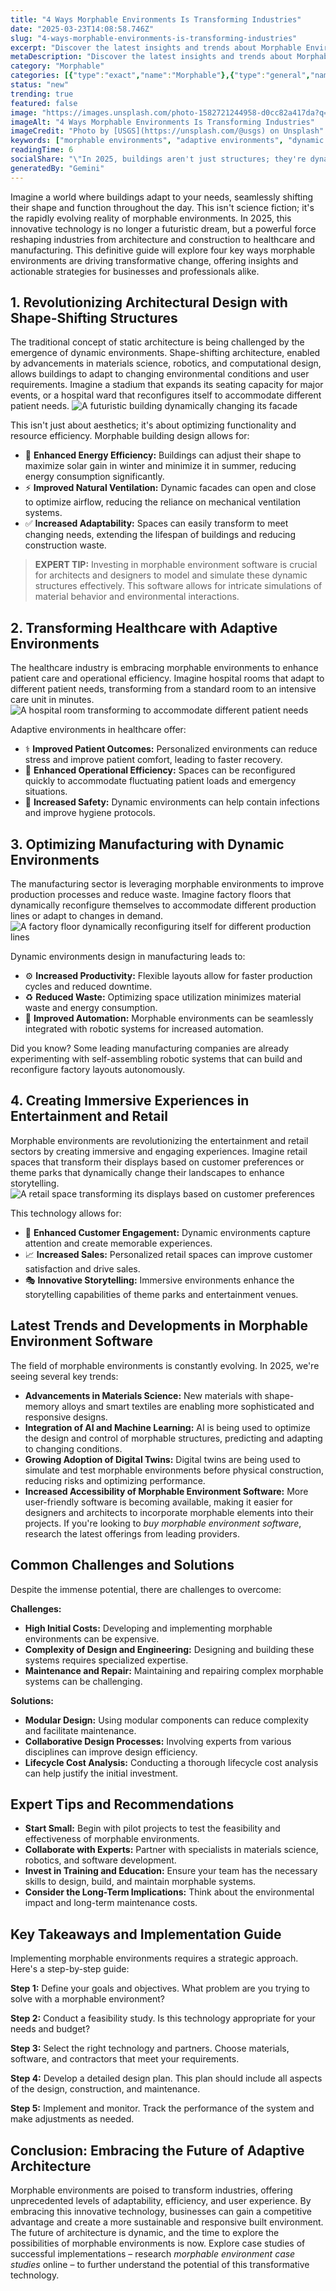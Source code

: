 ```yaml
---
title: "4 Ways Morphable Environments Is Transforming Industries"
date: "2025-03-23T14:08:58.746Z"
slug: "4-ways-morphable-environments-is-transforming-industries"
excerpt: "Discover the latest insights and trends about Morphable Environments. This comprehensive guide covers everything you need to know about Morphable Environments in 2025."
metaDescription: "Discover the latest insights and trends about Morphable Environments. This comprehensive guide covers everything you need to know about Morphable Environme..."
category: "Morphable"
categories: [{"type":"exact","name":"Morphable"},{"type":"general","name":"Computer Science"},{"type":"medium","name":"Computer Graphics"},{"type":"specific","name":"3D Modeling"},{"type":"niche","name":"Mesh Deformation"}]
status: "new"
trending: true
featured: false
image: "https://images.unsplash.com/photo-1582721244958-d0cc82a417da?q=85&w=1200&fit=max&fm=webp&auto=compress"
imageAlt: "4 Ways Morphable Environments Is Transforming Industries"
imageCredit: "Photo by [USGS](https://unsplash.com/@usgs) on Unsplash"
keywords: ["morphable environments", "adaptive environments", "dynamic environments design", "shape-shifting architecture", "morphing building design", "morphable environment software", "designing morphable spaces", "future of adaptive architecture", "buy morphable environment software", "morphable environment case studies"]
readingTime: 6
socialShare: "\"In 2025, buildings aren't just structures; they're dynamic ecosystems adapting to our needs. Morphable environments are reshaping industries, one shape-shifting design at a time.\""
generatedBy: "Gemini"
---
```




Imagine a world where buildings adapt to your needs, seamlessly shifting their shape and function throughout the day.  This isn't science fiction; it's the rapidly evolving reality of morphable environments.  In 2025, this innovative technology is no longer a futuristic dream, but a powerful force reshaping industries from architecture and construction to healthcare and manufacturing. This definitive guide will explore four key ways morphable environments are driving transformative change, offering insights and actionable strategies for businesses and professionals alike.

## 1. Revolutionizing Architectural Design with Shape-Shifting Structures

The traditional concept of static architecture is being challenged by the emergence of dynamic environments.  Shape-shifting architecture, enabled by advancements in materials science, robotics, and computational design, allows buildings to adapt to changing environmental conditions and user requirements.  Imagine a stadium that expands its seating capacity for major events, or a hospital ward that reconfigures itself to accommodate different patient needs. ![A futuristic building dynamically changing its facade](https://images.unsplash.com/photo-1561470508-fd4df1ed90b2?q=85&w=1200&fit=max&fm=webp&auto=compress)

This isn't just about aesthetics; it's about optimizing functionality and resource efficiency.  Morphable building design allows for:

* 🔑 **Enhanced Energy Efficiency:** Buildings can adjust their shape to maximize solar gain in winter and minimize it in summer, reducing energy consumption significantly.
* ⚡ **Improved Natural Ventilation:** Dynamic facades can open and close to optimize airflow, reducing the reliance on mechanical ventilation systems.
* ✅ **Increased Adaptability:** Spaces can easily transform to meet changing needs, extending the lifespan of buildings and reducing construction waste.

> **EXPERT TIP:**  Investing in morphable environment software is crucial for architects and designers to model and simulate these dynamic structures effectively.  This software allows for intricate simulations of material behavior and environmental interactions.

## 2. Transforming Healthcare with Adaptive Environments

The healthcare industry is embracing morphable environments to enhance patient care and operational efficiency.  Imagine hospital rooms that adapt to different patient needs, transforming from a standard room to an intensive care unit in minutes.  ![A hospital room transforming to accommodate different patient needs](https://images.unsplash.com/photo-1582721534293-c005ee2f09d5?q=85&w=1200&fit=max&fm=webp&auto=compress)

Adaptive environments in healthcare offer:

* ⚕️ **Improved Patient Outcomes:** Personalized environments can reduce stress and improve patient comfort, leading to faster recovery.
* 🏥 **Enhanced Operational Efficiency:** Spaces can be reconfigured quickly to accommodate fluctuating patient loads and emergency situations.
* 🧪 **Increased Safety:**  Dynamic environments can help contain infections and improve hygiene protocols.

## 3. Optimizing Manufacturing with Dynamic Environments

The manufacturing sector is leveraging morphable environments to improve production processes and reduce waste.  Imagine factory floors that dynamically reconfigure themselves to accommodate different production lines or adapt to changes in demand. ![A factory floor dynamically reconfiguring itself for different production lines](https://images.unsplash.com/photo-1584266032559-fe29c2fc22e8?q=85&w=1200&fit=max&fm=webp&auto=compress)

Dynamic environments design in manufacturing leads to:

* ⚙️ **Increased Productivity:**  Flexible layouts allow for faster production cycles and reduced downtime.
* ♻️ **Reduced Waste:**  Optimizing space utilization minimizes material waste and energy consumption.
* 🤖 **Improved Automation:**  Morphable environments can be seamlessly integrated with robotic systems for increased automation.

Did you know? Some leading manufacturing companies are already experimenting with self-assembling robotic systems that can build and reconfigure factory layouts autonomously.

## 4. Creating Immersive Experiences in Entertainment and Retail

Morphable environments are revolutionizing the entertainment and retail sectors by creating immersive and engaging experiences.  Imagine retail spaces that transform their displays based on customer preferences or theme parks that dynamically change their landscapes to enhance storytelling. ![A retail space transforming its displays based on customer preferences](https://images.unsplash.com/photo-1562155955-1cb2d73488d7?q=85&w=1200&fit=max&fm=webp&auto=compress)

This technology allows for:

* 🤩 **Enhanced Customer Engagement:** Dynamic environments capture attention and create memorable experiences.
* 📈 **Increased Sales:**  Personalized retail spaces can improve customer satisfaction and drive sales.
* 🎭 **Innovative Storytelling:**  Immersive environments enhance the storytelling capabilities of theme parks and entertainment venues.

## Latest Trends and Developments in Morphable Environment Software

The field of morphable environments is constantly evolving. In 2025, we're seeing several key trends:

* **Advancements in Materials Science:**  New materials with shape-memory alloys and smart textiles are enabling more sophisticated and responsive designs.
* **Integration of AI and Machine Learning:** AI is being used to optimize the design and control of morphable structures, predicting and adapting to changing conditions.
* **Growing Adoption of Digital Twins:** Digital twins are being used to simulate and test morphable environments before physical construction, reducing risks and optimizing performance.
* **Increased Accessibility of Morphable Environment Software:**  More user-friendly software is becoming available, making it easier for designers and architects to incorporate morphable elements into their projects.  If you're looking to *buy morphable environment software*, research the latest offerings from leading providers.

## Common Challenges and Solutions

Despite the immense potential, there are challenges to overcome:

**Challenges:**

* **High Initial Costs:**  Developing and implementing morphable environments can be expensive.
* **Complexity of Design and Engineering:**  Designing and building these systems requires specialized expertise.
* **Maintenance and Repair:**  Maintaining and repairing complex morphable systems can be challenging.

**Solutions:**

* **Modular Design:**  Using modular components can reduce complexity and facilitate maintenance.
* **Collaborative Design Processes:**  Involving experts from various disciplines can improve design efficiency.
* **Lifecycle Cost Analysis:**  Conducting a thorough lifecycle cost analysis can help justify the initial investment.

## Expert Tips and Recommendations

* **Start Small:**  Begin with pilot projects to test the feasibility and effectiveness of morphable environments.
* **Collaborate with Experts:**  Partner with specialists in materials science, robotics, and software development.
* **Invest in Training and Education:**  Ensure your team has the necessary skills to design, build, and maintain morphable systems.
* **Consider the Long-Term Implications:**  Think about the environmental impact and long-term maintenance costs.

## Key Takeaways and Implementation Guide

Implementing morphable environments requires a strategic approach.  Here's a step-by-step guide:

**Step 1:** Define your goals and objectives. What problem are you trying to solve with a morphable environment?

**Step 2:** Conduct a feasibility study. Is this technology appropriate for your needs and budget?

**Step 3:** Select the right technology and partners. Choose materials, software, and contractors that meet your requirements.

**Step 4:** Develop a detailed design plan.  This plan should include all aspects of the design, construction, and maintenance.

**Step 5:** Implement and monitor.  Track the performance of the system and make adjustments as needed.

## Conclusion: Embracing the Future of Adaptive Architecture

Morphable environments are poised to transform industries, offering unprecedented levels of adaptability, efficiency, and user experience.  By embracing this innovative technology, businesses can gain a competitive advantage and create a more sustainable and responsive built environment.  The future of architecture is dynamic, and the time to explore the possibilities of morphable environments is now.  Explore case studies of successful implementations – research *morphable environment case studies* online – to further understand the potential of this transformative technology.

